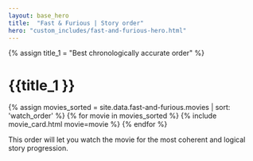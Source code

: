```yaml
---
layout: base_hero
title:  "Fast & Furious | Story order"
hero: "custom_includes/fast-and-furious-hero.html"
---
```

{% assign title_1 = "Best chronologically accurate order" %}

# {{title_1 }}

{% assign movies_sorted = site.data.fast-and-furious.movies | sort: 'watch_order' %}
{% for movie in movies_sorted %}
{% include movie_card.html movie=movie %}
{% endfor %}

This order will let you watch the movie for the most coherent and logical story progression.
